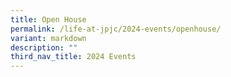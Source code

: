 ```yaml
---
title: Open House
permalink: /life-at-jpjc/2024-events/openhouse/
variant: markdown
description: ""
third_nav_title: 2024 Events
---
```

